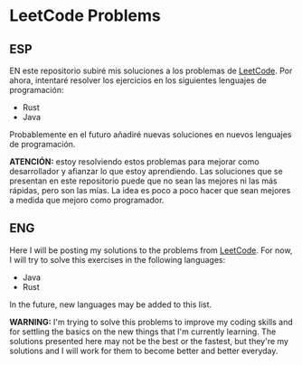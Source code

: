 # LeetCode Problems

## ESP
EN este repositorio subiré mis soluciones a los problemas de [LeetCode](https://leetcode.com/).
Por ahora, intentaré resolver los ejercicios en los siguientes lenguajes de programación:

- Rust
- Java

Probablemente en el futuro añadiré nuevas soluciones en nuevos lenguajes de programación.

**ATENCIÓN:** estoy resolviendo estos problemas para mejorar como desarrollador y afianzar lo 
que estoy aprendiendo. Las soluciones que se presentan en este repositorio puede que no sean las mejores
ni las más rápidas, pero son las mías. La idea es poco a poco hacer que sean mejores a medida que mejoro
como programador.

###
## ENG
Here I will be posting my solutions to the problems from [LeetCode](https://leetcode.com/).
For now, I will try to solve this exercises in the following languages:

- Java
- Rust

In the future, new languages may be added to this list.

**WARNING:** I'm trying to solve this problems to improve my coding skills and for
settling the basics on the new things that I'm currently learning. The solutions 
presented here may not be the best or the fastest, but they're my solutions and I 
will work for them to become better and better everyday.
